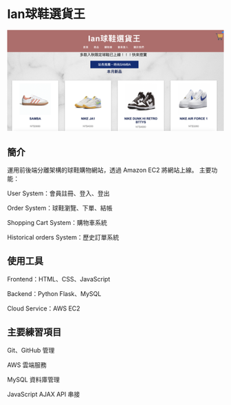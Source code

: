 # Ian球鞋選貨王
![image](https://github.com/ian1261/sneaker-store.github.io/blob/main/PIC/view.png)

## 簡介

運用前後端分離架構的球鞋購物網站，透過 Amazon EC2 將網站上線。
主要功能：

User System：會員註冊、登入、登出

Order System：球鞋瀏覽、下單、結帳

Shopping Cart System：購物車系統

Historical orders System：歷史訂單系統


## 使用工具

Frontend：HTML、CSS、JavaScript

Backend：Python Flask、MySQL

Cloud Service：AWS EC2

## 主要練習項目

Git、GitHub 管理

AWS 雲端服務

MySQL 資料庫管理

JavaScript AJAX API 串接
